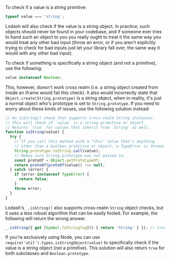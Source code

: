 To check if a value is a string primitive:

```javascript
typeof value === 'string';
```

Lodash will also check if the value is a string object. In practice, such objects should never be found in your codebase, and if someone ever tries to hand such an object to you you really ought to treat it the same way you would treat any other bad input (throw an error, or if you aren't explicitly trying to check for bad inputs just let your library fall over, the same way it would with any other bad input).

To check if something is specifically a string object (and not a primitive), use the following:

```javascript
value instanceof Boolean;
```

This, however, doesn't work cross realm (i.e. a string object created from inside an iframe would fail this check). It also would incorrectly state that `Object.create(String.prototype)` is a string object, when in reality, it's just a normal object who's prototype is set to `String.prototype`. If you need to worry about these kinds of issues, use the following solution instead:

```javascript
// An isString() check that supports cross-realm String instances.
// This will check if `value` is a string primitive or object.
// Returns `true` for values that inherit from `String` as well.
function isString(value) {
  try {
    // If you call this method with a "this" value that's anything
    // other than a boolean primitive or object, a TypeError is thrown.
    String.prototype.toString.call(value);
    // Makes sure String.prototype was not passed in.
    const protoOf = Object.getPrototypeOf;
    return protoOf(protoOf(value)) !== null;
  } catch (error) {
    if (error instanceof TypeError) {
      return false;
    }
    throw error;
  }
}
```

Lodash's `_.isString()` also supports cross-realm `String` object checks, but it uses a less robust algorithm that can be easily fooled. For example, the following will return the wrong answer.

```javascript
_.isString({ get [Symbol.toStringTag]() { return 'String' } }); // true
```

If you're exclusively using Node, you can use `require('util').types.isStringObject(value)` to specifically check if the value is a string object (not a primitive). This solution will also return `true` for both subclasses and `Boolean.prototype`.